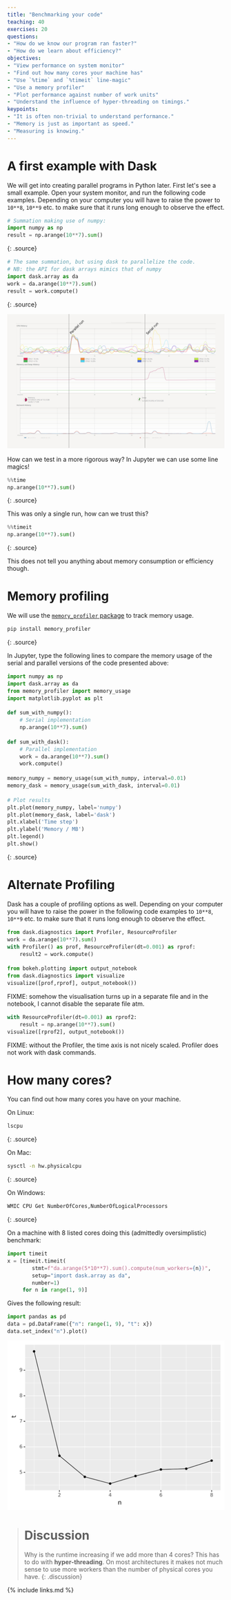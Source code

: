 ```yaml
---
title: "Benchmarking your code"
teaching: 40
exercises: 20
questions:
- "How do we know our program ran faster?"
- "How do we learn about efficiency?"
objectives:
- "View performance on system monitor"
- "Find out how many cores your machine has"
- "Use `%time` and `%timeit` line-magic"
- "Use a memory profiler"
- "Plot performance against number of work units"
- "Understand the influence of hyper-threading on timings."
keypoints:
- "It is often non-trivial to understand performance."
- "Memory is just as important as speed."
- "Measuring is knowing."
---
```


# A first example with Dask
We will get into creating parallel programs in Python later. First let's see a small example. Open
your system monitor, and run the following code examples. Depending on your computer you will have
to raise the power to ``10**8``, ``10**9`` etc. to make sure that it runs long enough to observe the
effect.

~~~python
# Summation making use of numpy:
import numpy as np
result = np.arange(10**7).sum()
~~~
{: .source}

~~~python
# The same summation, but using dask to parallelize the code.
# NB: the API for dask arrays mimics that of numpy
import dask.array as da
work = da.arange(10**7).sum()
result = work.compute()
~~~
{: .source}

![System monitor](../fig/system-monitor.jpg)

How can we test in a more rigorous way? In Jupyter we can use some line magics!

~~~python
%%time
np.arange(10**7).sum()
~~~
{: .source}

This was only a single run, how can we trust this?

~~~python
%%timeit
np.arange(10**7).sum()
~~~
{: .source}

This does not tell you anything about memory consumption or efficiency though.

# Memory profiling
We will use the [`memory_profiler` package](https://github.com/pythonprofilers/memory_profiler) to track memory usage.

~~~sh
pip install memory_profiler
~~~
{: .source}

In Jupyter, type the following lines to compare the memory usage of the serial and parallel versions of the code presented above:
~~~python
import numpy as np
import dask.array as da
from memory_profiler import memory_usage
import matplotlib.pyplot as plt

def sum_with_numpy():
    # Serial implementation
    np.arange(10**7).sum()

def sum_with_dask():
    # Parallel implementation
    work = da.arange(10**7).sum()
    work.compute()

memory_numpy = memory_usage(sum_with_numpy, interval=0.01)
memory_dask = memory_usage(sum_with_dask, interval=0.01)

# Plot results
plt.plot(memory_numpy, label='numpy')
plt.plot(memory_dask, label='dask')
plt.xlabel('Time step')
plt.ylabel('Memory / MB')
plt.legend()
plt.show()
~~~
{: .source}

# Alternate Profiling

Dask has a couple of profiling options as well. Depending on your computer you will have
to raise the power in the following code examples to ``10**8``, ``10**9`` etc. to make 
sure that it runs long enough to observe the effect.

~~~python
from dask.diagnostics import Profiler, ResourceProfiler
work = da.arange(10**7).sum()
with Profiler() as prof, ResourceProfiler(dt=0.001) as rprof:
    result2 = work.compute()

from bokeh.plotting import output_notebook
from dask.diagnostics import visualize
visualize([prof,rprof], output_notebook())
~~~
FIXME: somehow the visualisation turns up in a separate file and in the notebook, I cannot disable the separate file atm.


~~~python
with ResourceProfiler(dt=0.001) as rprof2:
    result = np.arange(10**7).sum()
visualize([rprof2], output_notebook())
~~~
FIXME: without the Profiler, the time axis is not nicely scaled. Profiler does not work with dask commands.

# How many cores?
You can find out how many cores you have on your machine.

On Linux:
~~~bash
lscpu
~~~
{: .source}

On Mac:
~~~bash
sysctl -n hw.physicalcpu
~~~
{: .source}

On Windows:
~~~bash
WMIC CPU Get NumberOfCores,NumberOfLogicalProcessors
~~~
{: .source}

On a machine with 8 listed cores doing this (admittedly oversimplistic) benchmark:

~~~python
import timeit
x = [timeit.timeit(
        stmt=f"da.arange(5*10**7).sum().compute(num_workers={n})",
        setup="import dask.array as da",
        number=1)
     for n in range(1, 9)]
~~~

Gives the following result:

~~~python
import pandas as pd
data = pd.DataFrame({"n": range(1, 9), "t": x})
data.set_index("n").plot()
~~~

![Timings against number of cores](../fig/more-cores.svg)

> # Discussion
> Why is the runtime increasing if we add more than 4 cores?
> This has to do with **hyper-threading**. On most architectures it makes not much sense to use more
> workers than the number of physical cores you have.
{: .discussion}

{% include links.md %}
